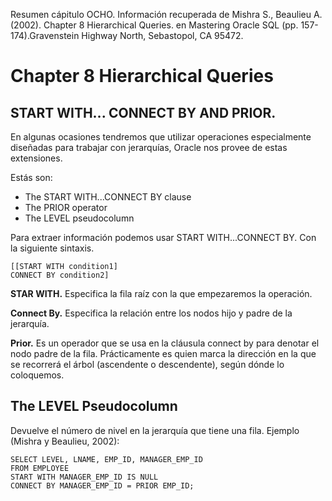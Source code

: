 Resumen cápitulo OCHO.
Información recuperada de Mishra S., Beaulieu A. (2002). Chapter 8 Hierarchical Queries. en Mastering Oracle SQL (pp. 157-174).Gravenstein Highway North, Sebastopol, CA 95472. 		

# Chapter 8 Hierarchical Queries

## START WITH... CONNECT BY AND PRIOR.
En algunas ocasiones tendremos que utilizar operaciones especialmente diseñadas para trabajar con jerarquías, Oracle nos provee de estas extensiones.

Estás son:

* The START WITH...CONNECT BY clause
* The PRIOR operator
* The LEVEL pseudocolumn

Para extraer información podemos usar START WITH...CONNECT BY. Con la siguiente sintaxis.

```
[[START WITH condition1]
CONNECT BY condition2]
```
**STAR WITH.**
Especifica la fila raíz con la que empezaremos la operación.

**Connect By.**
Especifica la relación entre los nodos hijo y padre de la jerarquía.

**Prior.**
Es un operador que se usa en la cláusula connect by para denotar el nodo padre de la fila. Prácticamente es quien marca la dirección en la que se recorrerá el árbol (ascendente o descendente), según dónde lo coloquemos.

## The LEVEL Pseudocolumn

Devuelve el número de nivel en la jerarquía que tiene una fila. 
Ejemplo (Mishra y Beaulieu, 2002):
```
SELECT LEVEL, LNAME, EMP_ID, MANAGER_EMP_ID
FROM EMPLOYEE
START WITH MANAGER_EMP_ID IS NULL
CONNECT BY MANAGER_EMP_ID = PRIOR EMP_ID;

```
